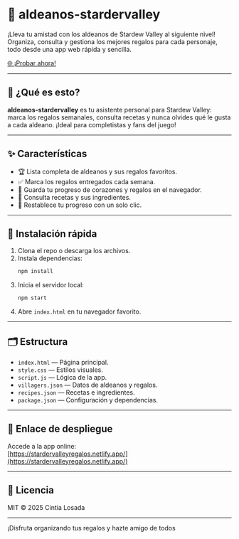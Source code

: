 # 🎁 aldeanos-stardervalley

¡Lleva tu amistad con los aldeanos de Stardew Valley al siguiente nivel!  
Organiza, consulta y gestiona los mejores regalos para cada personaje, todo desde una app web rápida y sencilla.

[🌐 ¡Probar ahora!](https://stardervalleyregalos.netlify.app/)

---

## 🚜 ¿Qué es esto?

**aldeanos-stardervalley** es tu asistente personal para Stardew Valley: marca los regalos semanales, consulta recetas y nunca olvides qué le gusta a cada aldeano. ¡Ideal para completistas y fans del juego!

---

## ✨ Características

- 🏆 Lista completa de aldeanos y sus regalos favoritos.
- ✅ Marca los regalos entregados cada semana.
- 💖 Guarda tu progreso de corazones y regalos en el navegador.
- 🍳 Consulta recetas y sus ingredientes.
- 🔄 Restablece tu progreso con un solo clic.

---

## 🚀 Instalación rápida

1. Clona el repo o descarga los archivos.
2. Instala dependencias:
   ```sh
   npm install
   ```
3. Inicia el servidor local:
   ```sh
   npm start
   ```
4. Abre `index.html` en tu navegador favorito.

---

## 🗂️ Estructura

- `index.html` — Página principal.
- `style.css` — Estilos visuales.
- `script.js` — Lógica de la app.
- `villagers.json` — Datos de aldeanos y regalos.
- `recipes.json` — Recetas e ingredientes.
- `package.json` — Configuración y dependencias.

---

## 📢 Enlace de despliegue

Accede a la app online:  
[https://stardervalleyregalos.netlify.app/](https://stardervalleyregalos.netlify.app/)

---

## 📝 Licencia

MIT © 2025 Cintia Losada

---

¡Disfruta organizando tus regalos y hazte amigo de todos